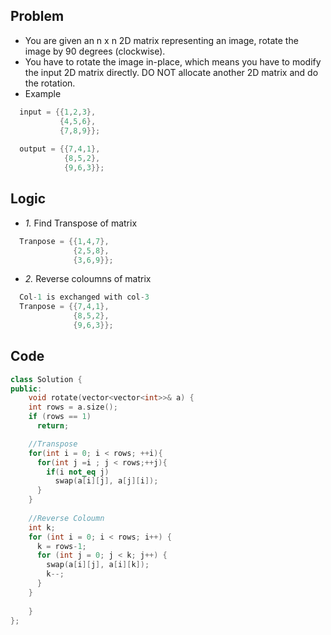 ## Problem
- You are given an n x n 2D matrix representing an image, rotate the image by 90 degrees (clockwise).
- You have to rotate the image in-place, which means you have to modify the input 2D matrix directly. DO NOT allocate another 2D matrix and do the rotation.
- Example
```c
  input = {{1,2,3},
           {4,5,6},
           {7,8,9}};
           
  output = {{7,4,1},   
            {8,5,2},
            {9,6,3}};  
```

## Logic
- *1.* Find Transpose of matrix
```c
  Tranpose = {{1,4,7},   
              {2,5,8},
              {3,6,9}};
```
- *2.* Reverse coloumns of matrix
```c
  Col-1 is exchanged with col-3
  Tranpose = {{7,4,1},
              {8,5,2},
              {9,6,3}};
```

## Code
```c++
class Solution {
public:
    void rotate(vector<vector<int>>& a) {
    int rows = a.size();
    if (rows == 1)
      return;

    //Transpose
    for(int i = 0; i < rows; ++i){
      for(int j =i ; j < rows;++j){
        if(i not_eq j)
          swap(a[i][j], a[j][i]);
      }
    }
    
    //Reverse Coloumn
    int k;
    for (int i = 0; i < rows; i++) {
      k = rows-1;
      for (int j = 0; j < k; j++) {
        swap(a[i][j], a[i][k]);
        k--;
      }
    }        
        
    }
};
```
